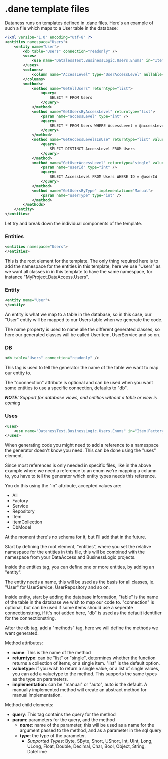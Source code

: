 # .dane template files

Dataness runs on templates defined in .dane files.
Here's an example of such a file which maps to a User table in the database:

```xml
<?xml version="1.0" encoding="utf-8" ?>
<entities namespace="Users">
	<entity name="User">
		<db table="Users" connection="readonly" />
		<uses>
			<use name="DatalessTest.BusinessLogic.Users.Enums" in="Item|Factory|Service" />
		</uses>
		<columns>
			<column name="AccessLevel" type="UserAccessLevel" nullable="false" />
		</columns>
		<methods>
			<method name="GetAllUsers" returntype="list">
				<query>
					SELECT * FROM Users
				</query>
			</method>
			<method name="GetUsersByAccessLevel" returntype="list">
				<param name="accessLevel" type="int" />
				<query>
					SELECT * FROM Users WHERE AccessLevel = @accessLevel
				</query>
			</method>
			<method name="GetAccessLevelsInUse" returntype="list" valuetype="int">
				<query>
					SELECT DISTINCT AccessLevel FROM Users
				</query>
			</method>
			<method name="GetUserAccessLevel" returntype="single" valuetype="int">
				<param name="userId" type="int" />
				<query>
					SELECT AccessLevel FROM Users WHERE ID = @userId
				</query>
			</method>
			<method name="GetUsersByType" implementation="Manual">
				<param name="userType" type="int" />
			</method>
		</methods>
	</entity>
</entities>
```

Let try and break down the individual components of the template.

### Entities
```xml
<entities namespace="Users">
</entities>
```

This is the root element for the template. The only thing required here is to add the namespace for the entities in this template, here we use "Users" as we want all classes in in this template to have the same namespace, for instance "MyProject.DataAccess.Users".

### Entity
```xml
<entity name="User">
</entity>
```

An entity is what we map to a table in the database, so in this case, our "User" entity will be mapped to our Users table when we generate the code.

The name property is used to name alle the different generated classes, so here our generated classes will be called UserItem, UserService and so on.

### DB

```xml
<db table="Users" connection="readonly" />
```

This tag is used to tell the generator the name of the table we want to map our entity to.

The "coonnection" attribute is optional and can be used when you want some entities to use a specific connection, defaults to "db".

_**NOTE:** Support for database views, and entities without a table or view is coming_

### Uses

```xml
<uses>
	<use name="DatanessTest.BusinessLogic.Users.Enums" in="Item|Factory|Service" />
</uses>
```

When generating code you might need to add a reference to a namespace the generator doesn't know you need. This can be done using the "uses" element.

Since most references is only needed in specific files, like in the above example where we need a reference to an enum we're mapping a column to, you have to tell the generator which entity types needs this reference.

You do this using the "in" attribute, accepted values are:
- All
- Factory
- Service
- Repository
- Item
- ItemCollection
- DbModel


At the moment there's no schema for it, but I'll add that in the future.

Start by defining the root element, "entities", where you set the relative namespace for the entities in this file, this will be combined with the namespace from your DataAccess and BusinessLogic projects.

Inside the entities tag, you can define one or more entities, by adding an "entity".

The entity needs a name, this will be used as the basis for all classes, ie. "User" for UserService, UserRepository and so on.

Inside entity, start by adding the database information, "table" is the name of the table in the database we wish to map our code to. "connection" is optional, but can be used if some items should use a seperate connectionstring, if it's not added here, "db" is used as the default identifier for the connectionstring.

After the db tag, add a "methods" tag, here we will define the methods we want generated.

Method attributes:
- **name**: This is the name of the method
- **returntype**: can be "list" or "single", determines whether the function returns a collection of items, or a single item. "list" is the default option.
- **valuetype**: if you wish to return a single value, or a list of single values, you can add a valuetype to the method. This supports the same types as the type on parameters.
- **implementation**: can be "manual" or "auto", auto is the default. A manually implemented method will create an abstract method for manual implementation.

Method child elements:
- **query**: This tag contains the query for the method
- **param**: parameters for the query, and the method
	- *__name__*: name of the parameter, this will be used as a name for the argument passed to the method, and as a parameter in the sql query
	- *__type__*: the type of the parameter.
		- _Supported Types_: Byte, SByte, Short, UShort, Int, UInt, Long, ULong, Float, Double, Decimal, Char, Bool, Object, String, DateTime

